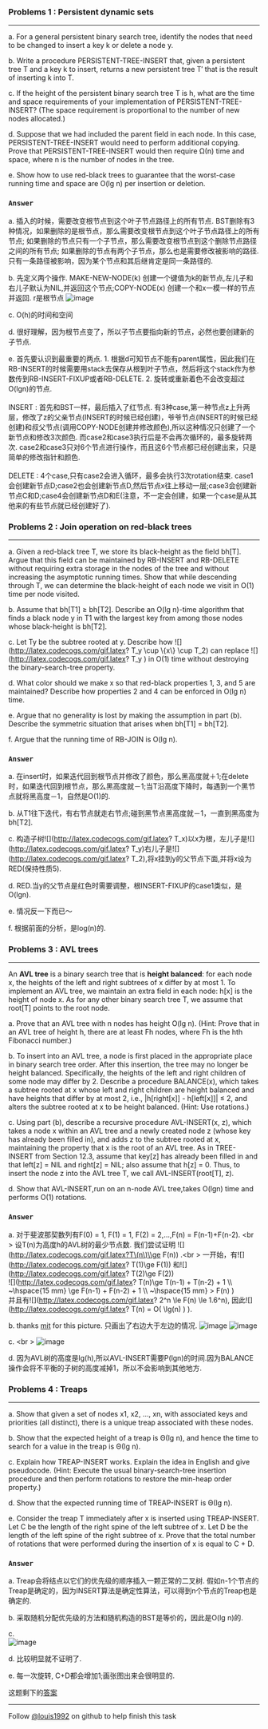 ### Problems 1 : Persistent dynamic sets
***

a. For a general persistent binary search tree, identify the nodes that need to be changed to insert a key k or delete a node y.


b. Write a procedure PERSISTENT-TREE-INSERT that, given a persistent tree T and a key k to insert, returns a new persistent tree T′ that is the result of inserting k into T.


c. If the height of the persistent binary search tree T is h, what are the time and space requirements of your implementation of PERSISTENT-TREE-INSERT? (The space requirement is proportional to the number of new nodes allocated.)


d. Suppose that we had included the parent field in each node. In this case, PERSISTENT-TREE-INSERT would need to perform additional copying. Prove that PERSISTENT-TREE-INSERT would then require Ω(n) time and space, where n is the number of nodes in the tree.


e. Show how to use red-black trees to guarantee that the worst-case running time and space are O(lg n) per insertion or deletion.

### `Answer`
a. 插入的时候，需要改变根节点到这个叶子节点路径上的所有节点. BST删除有3种情况，如果删除的是根节点，那么需要改变根节点到这个叶子节点路径上的所有节点; 如果删除的节点只有一个子节点，那么需要改变根节点到这个删除节点路径之间的所有节点; 如果删除的节点有两个子节点，那么也是需要修改被影响的路径.只有一条路径被影响，因为某个节点和其后继肯定是同一条路径的.

b. 先定义两个操作. MAKE-NEW-NODE(k) 创建一个键值为k的新节点,左儿子和右儿子默认为NIL,并返回这个节点;COPY-NODE(x) 创建一个和x一模一样的节点并返回.
r是根节点
![image](./repo/p/1.png)

c. O(h)的时间和空间

d. 很好理解，因为根节点变了，所以子节点要指向新的节点，必然也要创建新的子节点.

e. 首先要认识到最重要的两点. 1. 根据d可知节点不能有parent属性，因此我们在RB-INSERT的时候需要用stack去保存从根到叶子节点，然后将这个stack作为参数传到RB-INSERT-FIXUP或者RB-DELETE. 2. 旋转或重新着色不会改变超过O(lgn)的节点. <br /><br />
INSERT : 首先和BST一样，最后插入了红节点. 有3种case,第一种节点z上升两层，修改了z的父亲节点(INSERT的时候已经创建)，爷爷节点(INSERT的时候已经创建)和叔父节点(调用COPY-NODE创建并修改颜色),所以这种情况只创建了一个新节点和修改3次颜色. 而case2和case3执行后是不会再次循环的，最多旋转两次. case2和case3只对6个节点进行操作，而且这6个节点都已经创建出来，只是简单的修改指针和颜色.  <br /><br />
DELETE : 4个case,只有case2会进入循环，最多会执行3次rotation结束. case1会创建新节点D;case2也会创建新节点D,然后节点x往上移动一层;case3会创建新节点C和D;case4会创建新节点D和E(注意，不一定会创建，如果一个case是从其他来的有些节点就已经创建好了).




### Problems 2 : Join operation on red-black trees
***
a. Given a red-black tree T, we store its black-height as the field bh[T]. Argue that this field can be maintained by RB-INSERT and RB-DELETE without requiring extra storage in the nodes of the tree and without increasing the asymptotic running times. Show that while descending through T, we can determine the black-height of each node we visit in O(1) time per node visited.

b. Assume that bh[T1] ≥ bh[T2]. Describe an O(lg n)-time algorithm that finds a black node y in T1 with the largest key from among those nodes whose black-height is bh[T2].


c. Let Ty be the subtree rooted at y. Describe how 
![](http://latex.codecogs.com/gif.latex? T_y \\cup \\{x\\} \\cup T_2)
can replace ![](http://latex.codecogs.com/gif.latex? T_y ) in O(1) time without destroying the binary-search-tree property.


d. What color should we make x so that red-black properties 1, 3, and 5 are maintained? Describe how properties 2 and 4 can be enforced in O(lg n) time.


e. Argue that no generality is lost by making the assumption in part (b). Describe the symmetric situation that arises when bh[T1] = bh[T2].


f. Argue that the running time of RB-JOIN is O(lg n).

### `Answer`
a. 在insert时，如果迭代回到根节点并修改了颜色，那么黑高度就＋1;在delete时，如果迭代回到根节点，那么黑高度就－1;当T沿高度下降时，每遇到一个黑节点就将黑高度－1，自然是O(1)的.

b. 从T1往下迭代，有右节点就走右节点;碰到黑节点黑高度就－1，一直到黑高度为bh[T2].

c. 构造子树![](http://latex.codecogs.com/gif.latex? T_x)以x为根，左儿子是![](http://latex.codecogs.com/gif.latex? T_y)右儿子是![](http://latex.codecogs.com/gif.latex? T_2),将x挂到y的父节点下面,并将x设为RED(保持性质5).

d. RED.当y的父节点是红色时需要调整，根INSERT-FIXUP的case1类似，是O(lgn).

e. 情况反一下而已～

f. 根据前面的分析，是log(n)的.


### Problems 3 : AVL trees
***
An **AVL tree** is a binary search tree that is **height balanced**: for each node x, the heights of the left and right subtrees of x differ by at most 1. To implement an AVL tree, we maintain an extra field in each node: h[x] is the height of node x. As for any other binary search tree T, we assume that root[T] points to the root node.

a. Prove that an AVL tree with n nodes has height O(lg n). (Hint: Prove that in an AVL tree of height h, there are at least Fh nodes, where Fh is the hth Fibonacci number.)

b. To insert into an AVL tree, a node is first placed in the appropriate place in binary
search tree order. After this insertion, the tree may no longer be height balanced. Specifically, the heights of the left and right children of some node may differ by 2. Describe a procedure BALANCE(x), which takes a subtree rooted at x whose left and right children are height balanced and have heights that differ by at most 2, i.e., |h[right[x]] - h[left[x]]| ≤ 2, and alters the subtree rooted at x to be height balanced. (Hint: Use rotations.)

c. Using part (b), describe a recursive procedure AVL-INSERT(x, z), which takes a node x within an AVL tree and a newly created node z (whose key has already been filled in), and adds z to the subtree rooted at x, maintaining the property that x is the root of an AVL tree. As in TREE-INSERT from Section 12.3, assume that key[z] has already been filled in and that left[z] = NIL and right[z] = NIL; also assume that h[z] = 0. Thus, to insert the node z into the AVL tree T, we call AVL-INSERT(root[T], z).

d. Show that AVL-INSERT,run on an n-node AVL tree,takes O(lgn) time and performs O(1) rotations.

### `Answer`
a. 对于斐波那契数列有F(0) = 1, F(1) = 1, F(2) = 2,...,F(n) = F(n-1)+F(n-2). <br \>
设T(n)为高度h的AVL树的最少节点数. 我们尝试证明 ![](http://latex.codecogs.com/gif.latex?T\(n\)\\ge F\(n\)) .<br \> 
一开始，有![](http://latex.codecogs.com/gif.latex? T\(1\)\\ge F\(1\)) 和![](http://latex.codecogs.com/gif.latex? T\(2\)\\ge F\(2\)) <br />
![](http://latex.codecogs.com/gif.latex? T\(n\)\\ge T\(n-1\) + T\(n-2\) + 1 \\\\  ~\\hspace{15 mm} \\ge F\(n-1\) + F\(n-2\) + 1 \\\\ ~\\hspace{15 mm}
 \> F\(n\) 
) 
<br />
并且有![](http://latex.codecogs.com/gif.latex? 2^n \\le F\(n\) \\le 1.6^n),
因此![](http://latex.codecogs.com/gif.latex? T\(n\) = O\(  \\lg\(n\)   \) ).

b. 	thanks [mit](http://courses.csail.mit.edu/6.046/spring04/handouts/ps5-sol.pdf) for this picture. 只画出了右边大于左边的情况.
![image](./repo/p/2.png)
![image](./repo/p/3.png)

c. 
<br \>
![image](./repo/p/4.png)

d. 因为AVL树的高度是lg(h),所以AVL-INSERT需要P(lgn)的时间.因为BALANCE操作会将不平衡的子树的高度减掉1，所以不会影响到其他地方.


### Problems 4 : Treaps
***
a. Show that given a set of nodes x1, x2, ..., xn, with associated keys and priorities (all distinct), there is a unique treap associated with these nodes.

b. Show that the expected height of a treap is Θ(lg n), and hence the time to search for a value in the treap is Θ(lg n).


c. Explain how TREAP-INSERT works. Explain the idea in English and give pseudocode. (Hint: Execute the usual binary-search-tree insertion procedure and then perform rotations to restore the min-heap order property.)


d. Show that the expected running time of TREAP-INSERT is Θ(lg n).


e. Consider the treap T immediately after x is inserted using TREAP-INSERT. Let C be the length of the right spine of the left subtree of x. Let D be the length of the left spine of the right subtree of x. Prove that the total number of rotations that were performed during the insertion of x is equal to C + D.


### `Answer`

a. Treap会将结点以它们的优先级的顺序插入一颗正常的二叉树. 假如n-1个节点的Treap是确定的，因为INSERT算法是确定性算法，可以得到n个节点的Treap也是确定的.


b. 采取随机分配优先级的方法和随机构造的BST是等价的，因此是O(lg n)的.

c. <br />![image](./repo/p/5.png)

d. 比较明显就不证明了.

e. 每一次旋转, C+D都会增加1;画张图出来会很明显的.

这题剩下的[答案](http://www2.myoops.org/twocw/mit/NR/rdonlyres/Electrical-Engineering-and-Computer-Science/6-046JFall-2005/760259F8-457D-4895-AFDC-8CE9C73D18A5/0/ps4sol.pdf)

***
Follow [@louis1992](https://github.com/gzc) on github to help finish this task
